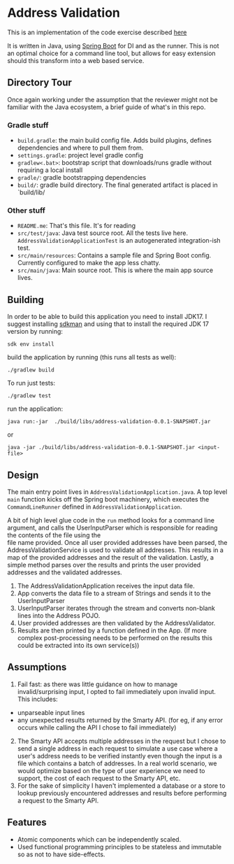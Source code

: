 # Address Validation 

This is an implementation of the code exercise described [here](CodeExerciseDescription.md)

It is written in Java, using [Spring Boot](https://spring.io/projects/spring-boot) for DI and as the runner.
This is not an optimal choice for a command line tool, but allows for easy extension should this transform into a web based service.

## Directory Tour
Once again working under the assumption that the reviewer might not be familiar with the Java ecosystem, a brief guide of what's in this repo.

### Gradle stuff
* `build.gradle`: the main build config file.  Adds build plugins, defines dependencies and where to pull them from.
* `settings.gradle`: project level gradle config
* `gradlew<.bat>`: bootstrap script that downloads/runs gradle without requiring a local install
* `gradle/`: gradle bootstrapping dependencies
* `build/`: gradle build directory. The final generated artifact is placed in `build/lib/

### Other stuff
* `README.me`: That's this file. It's for reading
* `src/test/java`: Java test source root. All the tests live here. `AddressValidationApplicationTest` is an autogenerated integration-ish test.
* `src/main/resources`: Contains a sample file and Spring Boot config. Currently configured to make the app less chatty.
* `src/main/java`: Main source root. This is where the main app source lives.


## Building
In order to be able to build this application you need to install JDK17. I suggest installing [sdkman](https://sdkman.io/install) and using that to install the required JDK 17 version by running:
```
sdk env install
```

build the application by running (this runs all tests as well):
```
./gradlew build
```
To run just tests:
```
./gradlew test
```

run the application:
```
java run:-jar  ./build/libs/address-validation-0.0.1-SNAPSHOT.jar
```
or
```
java -jar ./build/libs/address-validation-0.0.1-SNAPSHOT.jar <input-file>
```

## Design
The main entry point lives in `AddressValidationApplication.java`.
A top level `main` function kicks off the Spring boot machinery, which executes the `CommandLineRunner` defined in `AddressValidationApplication`.

A bit of high level glue code in the `run` method looks for a command line argument, and calls the UserInputParser which is responsible for reading the contents of the file using the  
file name provided. Once all user provided addresses have been parsed, the AddressValidationService is used to validate all addresses. This results in a map of the provided addresses and the result of the validation.
Lastly, a simple method parses over the results and prints the user provided addresses and the validated addresses.

1. The AddressValidationApplication receives the input data file.
2. App converts the data file to a stream of Strings and sends it to the UserInputParser
3. UserInputParser iterates through the stream and converts non-blank lines into the Address POJO.
4. User provided addresses are then validated by the AddressValidator.
5. Results are then printed by a function defined in the App. (If more complex post-processing needs to be performed on the results this could be extracted into its own service(s))


## Assumptions
1. Fail fast: as there was little guidance on how to manage invalid/surprising input, I opted to fail immediately upon invalid input.
This includes:
* unparseable input lines 
* any unexpected results returned by the Smarty API. (for eg, if any error occurs while calling the API I chose to fail immediately)
2. The Smarty API accepts multiple addresses in the request but I chose to send a single address in each request to simulate a use case where a user's address needs to be verified instantly even though the input is a file which contains a batch of addresses. In a real world scenario, we would optimize based on the type of user experience we need to support, the cost of each request to the Smarty API, etc.
3. For the sake of simplicity I haven't implemented a database or a store to lookup previously encountered addresses and results before performing a request to the Smarty API. 

## Features
* Atomic components which can be independently scaled.
* Used functional programming principles to be stateless and immutable so as not to have side-effects. 

